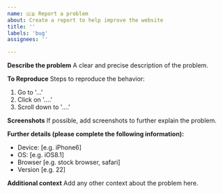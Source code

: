 ```yaml
---
name: 🇬🇧 Report a problem
about: Create a report to help improve the website
title: ''
labels: 'bug'
assignees: ''

---
```


**Describe the problem**
A clear and precise description of the problem.

**To Reproduce**
Steps to reproduce the behavior:
1. Go to '...'
2. Click on '....'
3. Scroll down to '....'

**Screenshots**
If possible, add screenshots to further explain the problem.

**Further details (please complete the following information):**
 - Device: [e.g. iPhone6]
 - OS: [e.g. iOS8.1]
 - Browser [e.g. stock browser, safari]
 - Version [e.g. 22]

**Additional context**
Add any other context about the problem here.